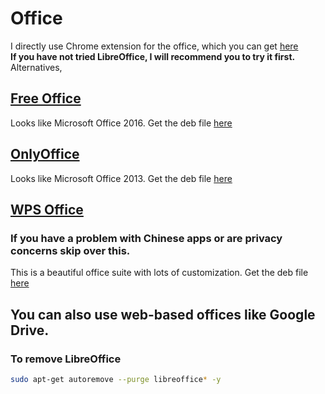 # Office

I directly use Chrome extension for the office, which you can get [here](https://chrome.google.com/webstore/detail/editor-for-docs-sheets-sl/eahibemoondbjaojgcdnmjlnbjmgbbml)  
**If you have not tried LibreOffice, I will recommend you to try it first.**
Alternatives,

## [Free Office](https://www.freeoffice.com/en/)

Looks like Microsoft Office 2016.
Get the deb file [here](https://www.freeoffice.com/en/download/applications)

## [OnlyOffice](https://www.onlyoffice.com/)

Looks like Microsoft Office 2013.
Get the deb file [here](https://www.onlyoffice.com/en/download-desktop.aspx)

## [WPS Office](https://www.wps.com/)

### If you have a problem with Chinese apps or are privacy concerns skip over this.

This is a beautiful office suite with lots of customization.
Get the deb file [here](https://linux.wps.com/)

## You can also use web-based offices like Google Drive.

### To remove LibreOffice

```bash
sudo apt-get autoremove --purge libreoffice* -y
```
